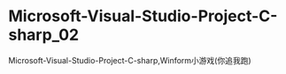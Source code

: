 # Microsoft-Visual-Studio-Project-C-sharp_02
Microsoft-Visual-Studio-Project-C-sharp,Winform小游戏(你追我跑)
